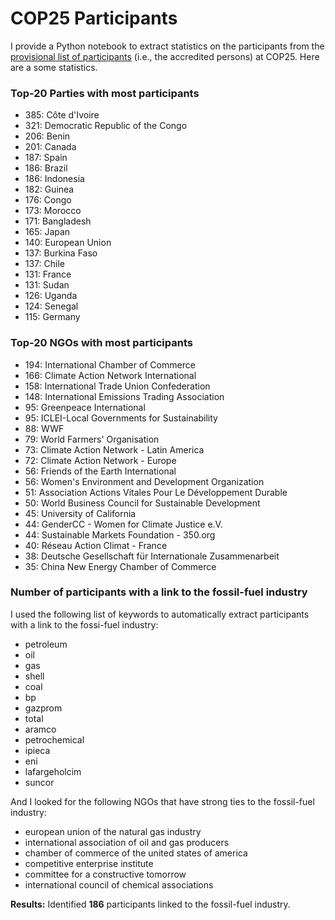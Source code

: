 # COP25 Participants

I provide a Python notebook to extract statistics on the participants from
the [provisional list of
participants](https://unfccc.int/sites/default/files/resource/COP%2025_Provisional%20List%20of%20Participants.pdf)
(i.e., the accredited persons) at COP25. Here are a some statistics.

### Top-20 Parties with most participants

- 385: Côte d'Ivoire
- 321: Democratic Republic of the Congo
- 206: Benin
- 201: Canada
- 187: Spain
- 186: Brazil
- 186: Indonesia
- 182: Guinea
- 176: Congo
- 173: Morocco
- 171: Bangladesh
- 165: Japan
- 140: European Union
- 137: Burkina Faso
- 137: Chile
- 131: France
- 131: Sudan
- 126: Uganda
- 124: Senegal
- 115: Germany

### Top-20 NGOs with most participants

- 194: International Chamber of Commerce
- 166: Climate Action Network International
- 158: International Trade Union Confederation
- 148: International Emissions Trading Association
-  95: Greenpeace International
-  95: ICLEI-Local Governments for Sustainability
-  88: WWF
-  79: World Farmers' Organisation
-  73: Climate Action Network - Latin America
-  72: Climate Action Network - Europe
-  56: Friends of the Earth International
-  56: Women's Environment and Development Organization
-  51: Association Actions Vitales Pour Le Développement Durable
-  50: World Business Council for Sustainable Development
-  45: University of California
-  44: GenderCC - Women for Climate Justice e.V.
-  44: Sustainable Markets Foundation - 350.org
-  40: Réseau Action Climat - France
-  38: Deutsche Gesellschaft für Internationale Zusammenarbeit
-  35: China New Energy Chamber of Commerce

### Number of participants with a link to the fossil-fuel industry

I used the following list of keywords to automatically extract participants
with a link to the fossi-fuel industry:

- petroleum
- oil
- gas
- shell
- coal
- bp
- gazprom
- total
- aramco
- petrochemical
- ipieca
- eni
- lafargeholcim
- suncor

And I looked for the following NGOs that have strong ties to the fossil-fuel
industry:

- european union of the natural gas industry
- international association of oil and gas producers
- chamber of commerce of the united states of america
- competitive enterprise institute
- committee for a constructive tomorrow
- international council of chemical associations

**Results:** Identified **186** participants linked to the fossil-fuel
industry.

